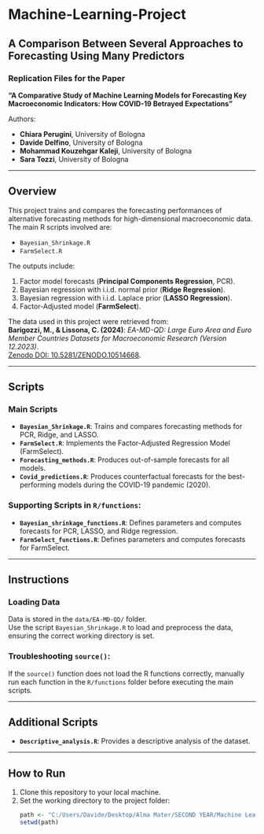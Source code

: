 # Machine-Learning-Project

## A Comparison Between Several Approaches to Forecasting Using Many Predictors

### Replication Files for the Paper
**“A Comparative Study of Machine Learning Models for Forecasting Key Macroeconomic Indicators: How COVID-19 Betrayed Expectations”**

Authors:  
- **Chiara Perugini**, University of Bologna  
- **Davide Delfino**, University of Bologna  
- **Mohammad Kouzehgar Kaleji**, University of Bologna  
- **Sara Tozzi**, University of Bologna  

---

## Overview
This project trains and compares the forecasting performances of alternative forecasting methods for high-dimensional macroeconomic data. The main R scripts involved are:  
- `Bayesian_Shrinkage.R`  
- `FarmSelect.R`  

The outputs include:
1. Factor model forecasts (**Principal Components Regression**, PCR).  
2. Bayesian regression with i.i.d. normal prior (**Ridge Regression**).  
3. Bayesian regression with i.i.d. Laplace prior (**LASSO Regression**).  
4. Factor-Adjusted model (**FarmSelect**).

The data used in this project were retrieved from:  
**Barigozzi, M., & Lissona, C. (2024)**: *EA-MD-QD: Large Euro Area and Euro Member Countries Datasets for Macroeconomic Research (Version 12.2023)*.  
[Zenodo DOI: 10.5281/ZENODO.10514668](https://doi.org/10.5281/ZENODO.10514668).

---

## Scripts

### Main Scripts
- **`Bayesian_Shrinkage.R`**: Trains and compares forecasting methods for PCR, Ridge, and LASSO.  
- **`FarmSelect.R`**: Implements the Factor-Adjusted Regression Model (FarmSelect).  
- **`Forecasting_methods.R`**: Produces out-of-sample forecasts for all models.  
- **`Covid_predictions.R`**: Produces counterfactual forecasts for the best-performing models during the COVID-19 pandemic (2020).  

### Supporting Scripts in `R/functions`:
- **`Bayesian_shrinkage_functions.R`**: Defines parameters and computes forecasts for PCR, LASSO, and Ridge regression.  
- **`FarmSelect_functions.R`**: Defines parameters and computes forecasts for FarmSelect.

---

## Instructions

### Loading Data
Data is stored in the `data/EA-MD-QD/` folder.  
Use the script `Bayesian_Shrinkage.R` to load and preprocess the data, ensuring the correct working directory is set.  

### Troubleshooting `source()`:
If the `source()` function does not load the R functions correctly, manually run each function in the `R/functions` folder before executing the main scripts.

---

## Additional Scripts
- **`Descriptive_analysis.R`**: Provides a descriptive analysis of the dataset.

---

## How to Run
1. Clone this repository to your local machine.
2. Set the working directory to the project folder:
   ```R
   path <- "C:/Users/Davide/Desktop/Alma Mater/SECOND YEAR/Machine Learning/Machine-Learning-Project"
   setwd(path)

